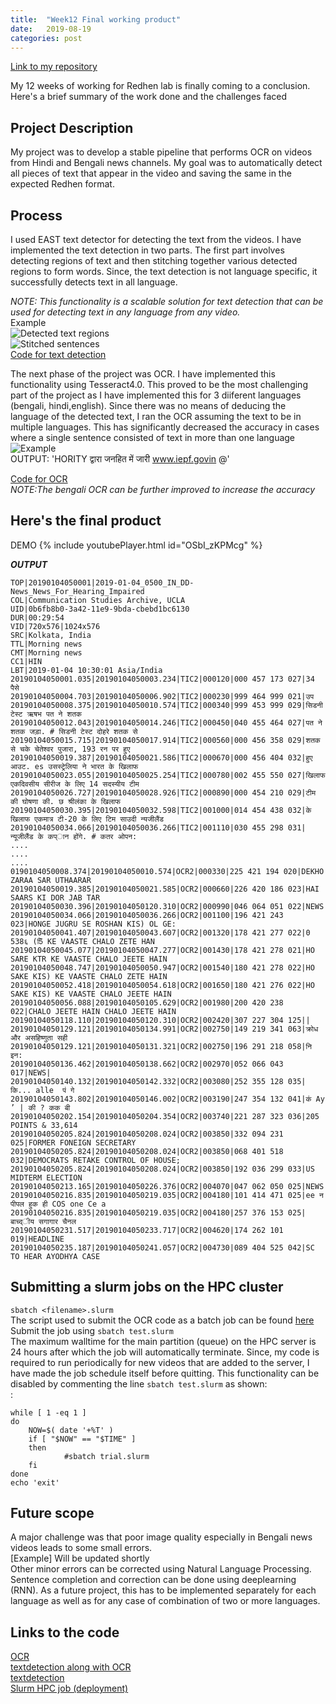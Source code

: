 ```yaml
---
title:  "Week12 Final working product"
date:   2019-08-19 
categories: post
---
```


[Link to my repository](https://www.github.com/Poulami-Sarkar/Bengali-Hindi-OCR)

My 12 weeks of working for Redhen lab is finally coming to a conclusion. Here's a brief summary of the work done and the challenges faced

## Project Description
My project was to develop a stable pipeline that performs OCR on videos from Hindi and Bengali news channels. My goal was to automatically detect all pieces of text that appear in the video and saving the same in the expected Redhen format.

## Process
I used EAST text detector for detecting the text from the videos. I have implemented the text detection in two parts. The first part involves detecting regions of text and then stitching together various detected regions to form words.
Since, the text detection is not language specific, it successfully detects text in all language. <br />

*NOTE: This functionality is a scalable solution for text detection that can be used for detecting text in any language from any video.* <br />
Example<br />
![Detected text regions](/blog/assets/article_images/7.png)<br />
![Stitched sentences](/blog/assets/article_images/6.png)<br />
[Code for text detection](https://github.com/Poulami-Sarkar/Bengali-Hindi-OCR/blob/master/textdetection_scalable.py)<br />

The next phase of the project was OCR. I have implemented this functionality using Tesseract4.0. This proved to be the most challenging part of the project as I have implemented this for 3 diiferent languages
(bengali, hindi,english). Since there was no means of deducing the language of the detected text, I ran the OCR assuming the text to be in multiple languages. This has significantly decreased the accuracy in cases where a single sentence consisted of text in more than one language <br />
![Example](/blog/assets/article_images/tick-220.jpg)<br />
OUTPUT: 'HORITY द्वारा जनहित में जारी www.iepf.govin @'<br />

[Code for OCR](https://github.com/Poulami-Sarkar/Bengali-Hindi-OCR/blob/master/scene.py)<br />
*NOTE:The bengali OCR can be further improved to increase the accuracy*

## Here's the final product
DEMO
{% include youtubePlayer.html id="OSbI_zKPMcg" %}

***OUTPUT***
```
TOP|20190104050001|2019-01-04_0500_IN_DD-News_News_For_Hearing_Impaired
COL|Communication Studies Archive, UCLA
UID|0b6fb8b0-3a42-11e9-9bda-cbebd1bc6130
DUR|00:29:54
VID|720x576|1024x576
SRC|Kolkata, India
TTL|Morning news
CMT|Morning news
CC1|HIN
LBT|2019-01-04 10:30:01 Asia/India
20190104050001.035|20190104050003.234|TIC2|000120|000 457 173 027|34 पैसे
20190104050004.703|20190104050006.902|TIC2|000230|999 464 999 021|उप
20190104050008.375|20190104050010.574|TIC2|000340|999 453 999 029|सिडनी टेस्ट ऋषभ पत ने शतक
20190104050012.043|20190104050014.246|TIC2|000450|040 455 464 027|पत ने शतक जड़ा. # सिडनी टेस्ट दोहरे शतक से
20190104050015.715|20190104050017.914|TIC2|000560|000 456 358 029|शतक से चके चेतेश्वर पुजारा, 193 रन पर हुए
20190104050019.387|20190104050021.586|TIC2|000670|000 456 404 032|हुए आउट. es उसस्ट्रेलिया ने भारत के खिलाफ
20190104050023.055|20190104050025.254|TIC2|000780|002 455 550 027|खिलाफ एकदिवसीय सीरीज के लिए 14 सदस्यीय टीम
20190104050026.727|20190104050028.926|TIC2|000890|000 454 210 029|टीम की घोषणा की. छ श्रीलंका के खिलाफ
20190104050030.395|20190104050032.598|TIC2|001000|014 454 438 032|के खिलाफ एकमात्र टी-20 के लिए टिम साउदी न्यजीलैंड
20190104050034.066|20190104050036.266|TIC2|001110|030 455 298 031|न्यूजीलैंड के कप्ान होंगे. # कतर ओपन:
....
....
....
0190104050008.374|20190104050010.574|OCR2|000330|225 421 194 020|DEKHO ZARAA SAR UTHAARAR
20190104050019.385|20190104050021.585|OCR2|000660|226 420 186 023|HAI SAARS KI DOR JAB TAR
20190104050030.396|20190104050120.310|OCR2|000990|046 064 051 022|NEWS
20190104050034.066|20190104050036.266|OCR2|001100|196 421 243 023|HONGE JUGRU SE ROSHAN KIS) OL GE:
20190104050041.407|20190104050043.607|OCR2|001320|178 421 277 022|0 538६ (5ि KE VAASTE CHALO ZETE HAN
20190104050045.077|20190104050047.277|OCR2|001430|178 421 278 021|HO SARE KTR KE VAASTE CHALO JEETE HAIN
20190104050048.747|20190104050050.947|OCR2|001540|180 421 278 022|HO SAKE KIS) KE VAASTE CHALO ZETE HAIN
20190104050052.418|20190104050054.618|OCR2|001650|180 421 276 022|HO SAKE KIS) KE VAASTE CHALO JEETE HAIN
20190104050056.088|20190104050105.629|OCR2|001980|200 420 238 022|CHALO JEETE HAIN CHALO JEETE HAIN
20190104050118.110|20190104050120.310|OCR2|002420|307 227 304 125||
20190104050129.121|20190104050134.991|OCR2|002750|149 219 341 063|क्रोध और असहिष्णुता सही
20190104050129.121|20190104050131.321|OCR2|002750|196 291 218 058|नि इन:
20190104050136.462|20190104050138.662|OCR2|002970|052 066 043 017|NEWS|
20190104050140.132|20190104050142.332|OCR2|003080|252 355 128 035|कि... alle  पं गे
20190104050143.802|20190104050146.002|OCR2|003190|247 354 132 041|कं Ay ’ | की ? कक बी
20190104050202.154|20190104050204.354|OCR2|003740|221 287 323 036|205 POINTS & 33,614
20190104050205.824|20190104050208.024|OCR2|003850|332 094 231 025|FORMER FONEIGN SECRETARY
20190104050205.824|20190104050208.024|OCR2|003850|068 401 518 032|DEMOCRATS RETAKE CONTROL OF HOUSE;
20190104050205.824|20190104050208.024|OCR2|003850|192 036 299 033|US MIDTERM ELECTION
20190104050213.165|20190104050226.376|OCR2|004070|047 062 050 025|NEWS
20190104050216.835|20190104050219.035|OCR2|004180|101 414 471 025|ee न पीपल हुक ही COS one Ce a
20190104050216.835|20190104050219.035|OCR2|004180|257 376 153 025|बाच्द्ीय सगागार चैनल
20190104050231.517|20190104050233.717|OCR2|004620|174 262 101 019|HEADLINE
20190104050235.187|20190104050241.057|OCR2|004730|089 404 525 042|SC TO HEAR AYODHYA CASE
```



## Submitting a slurm jobs on the HPC cluster
` sbatch <filename>.slurm `
<br />
The script used to submit the OCR code as a batch job can be found [here](https://github.com/Poulami-Sarkar/Bengali-Hindi-OCR/blob/master/test.slurm)<br />
Submit the job using ``` sbatch test.slurm ```
<br />
The maximum walltime for the main partition (queue) on the HPC server is 24 hours after which the job will automatically terminate. Since, my code is required to run periodically for new videos that are added to the server, I have made the job schedule itself before quitting. 
This functionality can be disabled by commenting the line 
``` sbatch test.slurm ```
as shown:<br />:
```shell
while [ 1 -eq 1 ]
do
	NOW=$( date '+%T' )
	if [ "$NOW" == "$TIME" ]
	then
        	#sbatch trial.slurm
	fi
done
echo 'exit'
```

## Future scope
A major challenge was that poor image quality especially in Bengali news videos leads to some small errors. <br />
[Example] Will be updated shortly <br />
Other minor errors can be corrected using Natural Language Processing. Sentence completion and correction can be done using deeplearning (RNN). As a future project, this has to be implemented separately for each language as well as for any case of combination of two or more languages.

## Links to the code
[OCR](https://github.com/Poulami-Sarkar/Bengali-Hindi-OCR/blob/master/scene.py)<br />
[textdetection along with OCR](https://github.com/Poulami-Sarkar/Bengali-Hindi-OCR/blob/master/textdetection.py)<br />
[textdetection](https://github.com/Poulami-Sarkar/Bengali-Hindi-OCR/blob/master/textdetection_scalable.py)<br />
[Slurm HPC job (deployment)](https://github.com/Poulami-Sarkar/Bengali-Hindi-OCR/blob/master/test.slurm)